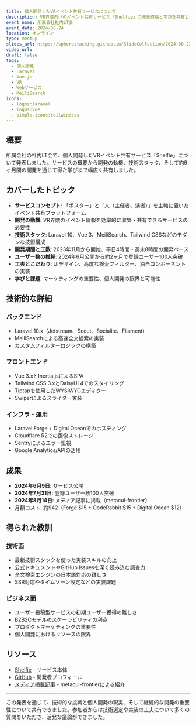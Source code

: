 ```yaml
---
title: 個人開発したVRイベント共有サービスについて
description: VR界隈向けのイベント共有サービス「Shelfie」の開発経験と学びを共有しました
event_name: 所属会社社内LT会
event_date: 2024-08-24
location: オンライン
type: meetup
slides_url: https://spherestacking.github.io/SlideCollection/2024-08-23
video_url: 
draft: false
tags:
  - 個人開発
  - Laravel
  - Vue.js
  - VR
  - Webサービス
  - MeiliSearch
icons:
  - logos:laravel
  - logos:vue
  - simple-icons:tailwindcss
---
```


## 概要

所属会社の社内LT会で、個人開発したVRイベント共有サービス「Shelfie」について発表しました。サービスの概要から開発の動機、技術スタック、そして約9ヶ月間の開発を通じて得た学びまで幅広く共有しました。

## カバーしたトピック

- **サービスコンセプト**: 「ポスター」と「人（主催者、演者）」を主軸に置いたイベント共有プラットフォーム
- **開発の動機**: VR界隈のイベント情報を効率的に収集・共有できるサービスの必要性
- **技術スタック**: Laravel 10、Vue 3、MeiliSearch、Tailwind CSSなどのモダンな技術構成
- **開発期間と工数**: 2023年11月から開始、平日4時間・週末8時間の開発ペース
- **ユーザー数の推移**: 2024年6月公開から約2ヶ月で登録ユーザー100人突破
- **工夫とこだわり**: UIデザイン、高度な検索フィルター、独自コンポーネントの実装
- **学びと課題**: マーケティングの重要性、個人開発の限界と可能性

## 技術的な詳細

### バックエンド
- Laravel 10.x（Jetstream、Scout、Socialite、Filament）
- MeiliSearchによる高速全文検索の実装
- カスタムフィルターロジックの構築

### フロントエンド
- Vue 3.xとInertia.jsによるSPA
- Tailwind CSS 3.xとDaisyUI 4でのスタイリング
- Tiptapを使用したWYSIWYGエディター
- Swiperによるスライダー実装

### インフラ・運用
- Laravel Forge + Digital Oceanでのホスティング
- Cloudflare R2での画像ストレージ
- Sentryによるエラー監視
- Google Analytics/APIの活用

## 成果

- **2024年6月9日**: サービス公開
- **2024年7月31日**: 登録ユーザー数100人突破
- **2024年8月14日**: メディア記事に掲載（metacul-frontier）
- 月額コスト: 約$42（Forge $15 + CodeRabbit $15 + Digital Ocean $12）

## 得られた教訓

### 技術面
- 最新技術スタックを使った実装スキルの向上
- 公式ドキュメントやGitHub Issuesを深く読み込む調査力
- 全文検索エンジンの日本語対応の難しさ
- SSR対応やタイムゾーン設定などの実装課題

### ビジネス面
- ユーザー投稿型サービスの初期ユーザー獲得の難しさ
- B2B2Cモデルのスケーラビリティの利点
- プロダクトマーケティングの重要性
- 個人開発におけるリソースの限界

## リソース

- [Shelfie](https://hollowshelfie.com/home) - サービス本体
- [GitHub](https://github.com/SphereStacking) - 開発者プロフィール
- [メディア掲載記事](https://metacul-frontier.com/?p=14478) - metacul-frontierによる紹介

---

この発表を通じて、技術的な挑戦と個人開発の現実、そして継続的な開発の重要性について共有できました。参加者からは技術選定や実装の工夫について多くの質問をいただき、活発な議論ができました。
